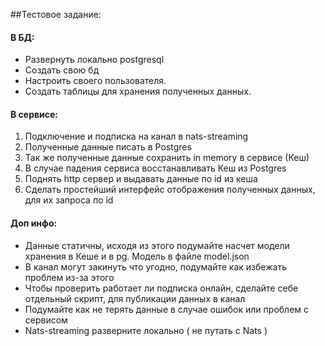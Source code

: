##Тестовое задание:
#### В БД:
* Развернуть локально postgresql
* Создать свою бд
* Настроить своего пользователя.
* Создать таблицы для хранения полученных данных.
#### В сервисе:
1. Подключение и подписка на канал в nats-streaming
2. Полученные данные писать в Postgres
3. Так же полученные данные сохранить in memory в сервисе (Кеш)
4. В случае падения сервиса восстанавливать Кеш из Postgres
5. Поднять http сервер и выдавать данные по id из кеша
6. Сделать простейший интерфейс отображения полученных данных, для
   их запроса по id
####  Доп инфо:
*    Данные статичны, исходя из этого подумайте насчет модели хранения
   в Кеше и в pg. Модель в файле model.json
*   В канал могут закинуть что угодно, подумайте как избежать проблем
   из-за этого
* Чтобы проверить работает ли подписка онлайн, сделайте себе
   отдельный скрипт, для публикации данных в канал
* Подумайте как не терять данные в случае ошибок или проблем с
   сервисом
* Nats-streaming разверните локально ( не путать с Nats )
